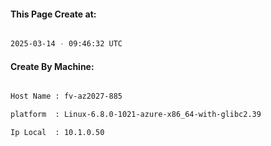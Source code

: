 
   
#### This Page Create at:

```bash

2025-03-14 - 09:46:32 UTC

```

#### Create By Machine:

```bash

Host Name : fv-az2027-885

platform  : Linux-6.8.0-1021-azure-x86_64-with-glibc2.39

Ip Local  : 10.1.0.50

```

